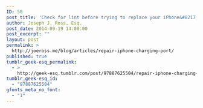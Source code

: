 ```yaml
---
ID: 50
post_title: 'Check for lint before trying to replace your iPhone&#8217;s charging port'
author: Joseph J. Ross, Esq.
post_date: 2014-09-19 14:00:00
post_excerpt: ""
layout: post
permalink: >
  http://joeross.me/blog/articles/repair-iphone-charging-port/
published: true
tumblr_geek-esq_permalink:
  - >
    http://geek-esq.tumblr.com/post/97887625504/repair-iphone-charging-port
tumblr_geek-esq_id:
  - "97887625504"
gfonts_meta_no_font:
  - "1"
---
```

